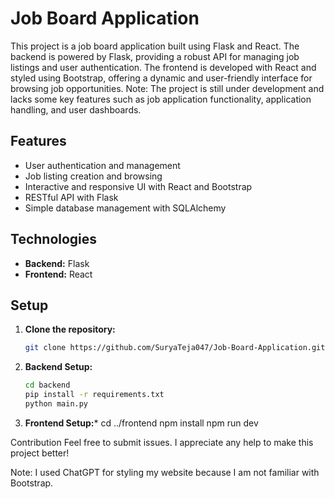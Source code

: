 # Job Board Application

This project is a job board application built using Flask and React. The backend is powered by Flask, providing a robust API for managing job listings and user authentication. The frontend is developed with React and styled using Bootstrap, offering a dynamic and user-friendly interface for browsing job opportunities. 
Note: The project is still under development and lacks some key features such as job application functionality, application handling, and user dashboards.

## Features
- User authentication and management
- Job listing creation and browsing
- Interactive and responsive UI with React and Bootstrap
- RESTful API with Flask
- Simple database management with SQLAlchemy

## Technologies
- **Backend:** Flask
- **Frontend:** React

## Setup

1. **Clone the repository:**
   ```sh
   git clone https://github.com/SuryaTeja047/Job-Board-Application.git

2. **Backend Setup:**
    ```sh
    cd backend
    pip install -r requirements.txt
    python main.py

3. **Frontend Setup:***
    cd ../frontend
    npm install
    npm run dev

Contribution
Feel free to submit issues. I appreciate any help to make this project better!

Note: I used ChatGPT for styling my website because I am not familiar with Bootstrap.